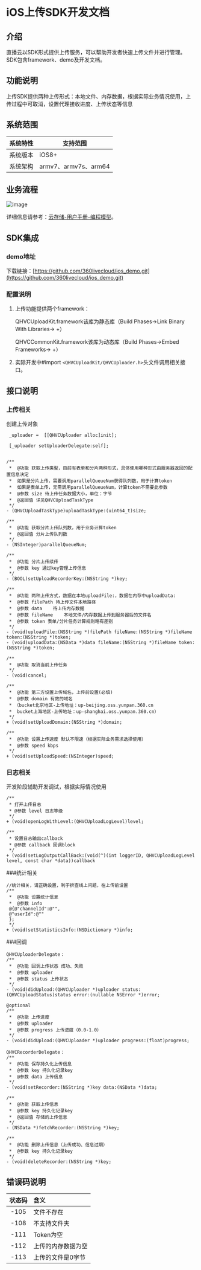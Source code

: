 # iOS上传SDK开发文档

## 介绍

直播云以SDK形式提供上传服务，可以帮助开发者快速上传文件并进行管理。SDK包含framework、demo及开发文档。

## 功能说明

上传SDK提供两种上传形式：本地文件、内存数据，根据实际业务情况使用，上传过程中可取消，设置代理接收进度、上传状态等信息
## 系统范围

| 系统特性 | 支持范围     |
| -------- | ------------ |
| 系统版本 | iOS8+        |
| 系统架构 | armv7、armv7s、arm64 |

## 业务流程

![image](http://p1.qhimg.com/d/inn/dd65852f/t01365f0273df5e605c.png)

详细信息请参考：[云存储-用户手册-编程模型](https://live.360.cn/index/doc?type=s3&id=189)。

## SDK集成
### demo地址

下载链接：[https://github.com/360livecloud/ios_demo.git](https://github.com/360livecloud/ios_demo.git)

### 配置说明

1. 上传功能提供两个framework：

	QHVCUploadKit.framework该库为静态库（Build Phases->Link Binary With Libraries-> +）

	QHVCCommonKit.framework该库为动态库（Build Phases->Embed Frameworks-> +）




2. 实际开发中#import `<QHVCUploadKit/QHVCUploader.h>`头文件调用相关接口。


## 接口说明

### 上传相关

创建上传对象

` _uploader =  [[QHVCUploader alloc]init];`

   ` [_uploader setUploaderDelegate:self];`
    
    

```

/**
 *  @功能 获取上传类型，目前有表单和分片两种形式，具体使用哪种形式由服务器返回的配置信息决定
 *  如果是分片上传，需要调用parallelQueueNum获得队列数，用于计算token
 *  如果是表单上传，无需调用parallelQueueNum，计算token不需要此参数
 *  @参数 size 待上传任务数据大小，单位：字节
 *  @返回值 详见QHVCUploadTaskType
 */
- (QHVCUploadTaskType)uploadTaskType:(uint64_t)size;

/**
 *  @功能 获取分片上传队列数，用于业务计算token
 *  @返回值 分片上传队列数
 */
- (NSInteger)parallelQueueNum;

/**
 *  @功能 分片上传续传
 *  @参数 key 通过key管理上传信息
 */
- (BOOL)setUploadRecorderKey:(NSString *)key;

/**
 *  @功能 两种上传方式，数据在本地uploadFile:，数据在内存中uploadData:
 *  @参数 filePath 待上传文件本地路径
 *  @参数 data    待上传内存数据
 *  @参数 fileName    本地文件/内存数据上传到服务器后的文件名
 *  @参数 token 表单/分片任务计算规则略有差别
 */
- (void)uploadFile:(NSString *)filePath fileName:(NSString *)fileName token:(NSString *)token;
- (void)uploadData:(NSData *)data fileName:(NSString *)fileName token:(NSString *)token;

/**
 *  @功能 取消当前上传任务
 */
- (void)cancel;

/**
 *  @功能 第三方设置上传域名，上传前设置(必填)
 *  @参数 domain 有效的域名
 * （bucket北京地区-上传地址：up-beijing.oss.yunpan.360.cn
 *  bucket上海地区-上传地址：up-shanghai.oss.yunpan.360.cn）
 */
+ (void)setUploadDomain:(NSString *)domain;

/**
 *  @功能 设置上传速度 默认不限速（根据实际业务需求选择使用）
 *  @参数 speed kbps
 */
+ (void)setUploadSpeed:(NSInteger)speed;
```

### 日志相关
开发阶段辅助开发调试，根据实际情况使用

```
/**
 * 打开上传日志
 * @参数 level 日志等级
 */
+ (void)openLogWithLevel:(QHVCUploadLogLevel)level;

/**
 * 设置日志输出callback
 * @参数 callback 回调block
 */
+ (void)setLogOutputCallBack:(void(^)(int loggerID, QHVCUploadLogLevel level, const char *data))callback
```
###统计相关
```
//统计相关，请正确设置，利于排查线上问题，在上传前设置
/**
 *  @功能 设置统计信息
 *  @参数 info 
 @{@"channelId":@"",
 @"userId":@""
 };
 */
+ (void)setStatisticsInfo:(NSDictionary *)info;
```
###回调
```
QHVCUploaderDelegate：
/**
 *  @功能 回调上传状态 成功、失败
 *  @参数 uploader
 *  @参数 status 上传状态
 */
- (void)didUpload:(QHVCUploader *)uploader status:(QHVCUploadStatus)status error:(nullable NSError *)error;

@optional
/**
 *  @功能 上传进度
 *  @参数 uploader
 *  @参数 progress 上传进度（0.0-1.0）
 */
- (void)didUpload:(QHVCUploader *)uploader progress:(float)progress;

QHVCRecorderDelegate：
/**
 *  @功能 保存持久化上传信息
 *  @参数 key 持久化记录key
 *  @参数 data 上传信息
 */
- (void)setRecorder:(NSString *)key data:(NSData *)data;

/**
 *  @功能 获取上传信息
 *  @参数 key 持久化记录key
 *  @返回值 存储的上传信息
 */
- (NSData *)fetchRecorder:(NSString *)key;

/**
 *  @功能 删除上传信息（上传成功、信息过期）
 *  @参数 key 持久化记录key
 */
- (void)deleteRecorder:(NSString *)key;
```

## 错误码说明

|状态码|含义|
|:--:|:--|
|-105|文件不存在|
|-108|不支持文件夹|
|-111|Token为空|
|-112|上传的内存数据为空|
|-113|上传的文件是0字节|